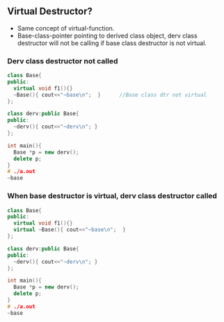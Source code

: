 ## Virtual Destructor?
- Same concept of virtual-function. 
- Base-class-pointer pointing to derived class object, derv class destructor will not be calling if base class destructor is not virtual.

### Derv class destructor not called
```c++
class Base{
public:
  virtual void f1(){}
  ~Base(){ cout<<"~base\n";  }      //Base class dtr not virtual
};

class derv:public Base{
public:
  ~derv(){ cout<<"~derv\n"; }
};

int main(){
  Base *p = new derv();
  delete p;
}
# ./a.out
~base
```

### When base destructor is virtual, derv class destructor called
```c++
class Base{
public:
  virtual void f1(){}
  virtual ~Base(){ cout<<"~base\n";  }
};

class derv:public Base{
public:
  ~derv(){ cout<<"~derv\n"; }
};

int main(){
  Base *p = new derv();
  delete p;
}
# ./a.out
~base
```
